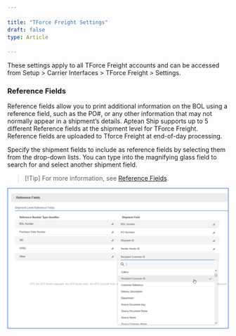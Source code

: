 ```yaml
---

title: "TForce Freight Settings"
draft: false
type: Article

---
```


These settings apply to all TForce Freight accounts and can be accessed from Setup > Carrier Interfaces > TForce Freight > Settings.

### Reference Fields

Reference fields allow you to print additional information on the BOL using a reference field, such as the PO#, or any other information that may not normally appear in a shipment’s details. Aptean Ship supports up to 5 different Reference fields at the shipment level for TForce Freight. Reference fields are uploaded to Tforce Freight at end-of-day processing.

Specify the shipment fields to include as reference fields by selecting them from the drop-down lists. You can type into the magnifying glass field to search for and select another shipment field.

>[!Tip] For more information, see [Reference Fields](carrier-reference-fields.md).

![](assets/images/ups-freight-5.png)

